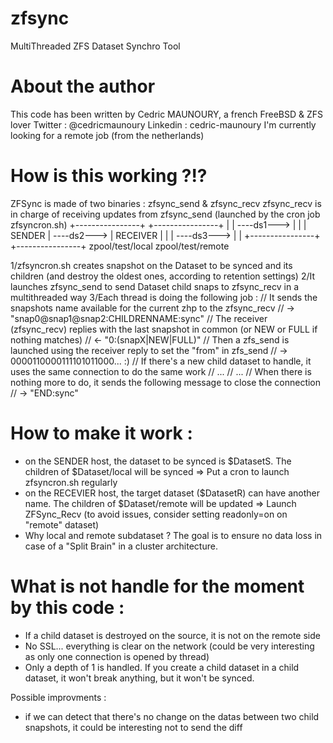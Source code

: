 # zfsync
MultiThreaded ZFS Dataset Synchro Tool

# About the author
This code has been written by Cedric MAUNOURY, a french FreeBSD & ZFS lover
Twitter : @cedricmaunoury
Linkedin : cedric-maunoury
I'm currently looking for a remote job (from the netherlands)

# How is this working ?!?
ZFSync is made of two binaries : zfsync_send & zfsync_recv
zfsync_recv is in charge of receiving updates from zfsync_send (launched by the cron job zfsyncron.sh)
+----------------+               +----------------+
|                | ----ds1--->   |                |
|     SENDER     | ----ds2--->   |    RECEIVER    |
|                | ----ds3--->   |                |
+----------------+               +----------------+
 zpool/test/local                zpool/test/remote

1/zfsyncron.sh creates snapshot on the Dataset to be synced and its children (and destroy the oldest ones, according to retention settings)
2/It launches zfsync_send to send Dataset child snaps to zfsync_recv in a multithreaded way
3/Each thread is doing the following job :
    // It sends the snapshots name available for the current zhp to the zfsync_recv
    // -> "snap0@snap1@snap2:CHILDRENNAME:sync"
    // The receiver (zfsync_recv) replies with the last snapshot in common (or NEW or FULL if nothing matches)
    // <- "0:(snapX|NEW|FULL)"
    // Then a zfs_send is launched using the receiver reply to set the "from" in zfs_send
    // -> 0000110000111101011000... :)
    // If there's a new child dataset to handle, it uses the same connection to do the same work
    // ...
    // ...
    // When there is nothing more to do, it sends the following message to close the connection
    // -> "END:sync"

# How to make it work :
- on the SENDER host, the dataset to be synced is $DatasetS. The children of $Dataset/local will be synced => Put a cron to launch zfsyncron.sh regularly
- on the RECEVIER host, the target dataset ($DatasetR) can have another name. The children of $Dataset/remote will be updated => Launch ZFSync_Recv (to avoid issues, consider setting readonly=on on "remote" dataset)
- Why local and remote subdataset ? The goal is to ensure no data loss in case of a "Split Brain" in a cluster architecture.

# What is not handle for the moment by this code : 
- If a child dataset is destroyed on the source, it is not on the remote side
- No SSL... everything is clear on the network (could be very interesting as only one connection is opened by thread)
- Only a depth of 1 is handled. If you create a child dataset in a child dataset, it won't break anything, but it won't be synced.

Possible improvments :
- if we can detect that there's no change on the datas between two child snapshots, it could be interesting not to send the diff

